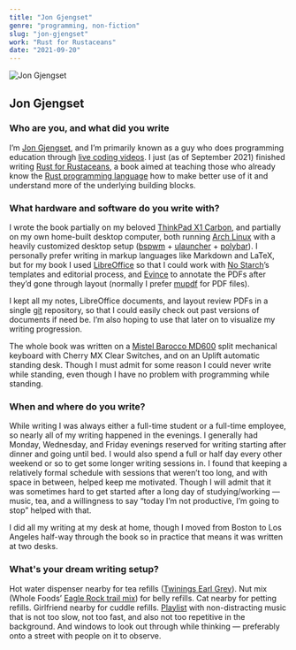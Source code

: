 ```yaml
---
title: "Jon Gjengset"
genre: "programming, non-fiction"
slug: "jon-gjengset"
work: "Rust for Rustaceans"
date: "2021-09-20"
---
```


![Jon Gjengset](/interview-photos/jon-gjengset.jpg)

## Jon Gjengset

### Who are you, and what did you write

I’m [Jon Gjengset](https://thesquareplanet.com/), and I’m primarily known as a guy who does programming education through [live coding videos](https://www.youtube.com/c/JonGjengset). I just (as of September 2021) finished writing [Rust for Rustaceans](https://nostarch.com/rust-rustaceans), a book aimed at teaching those who already know the [Rust programming language](https://www.rust-lang.org/) how to make better use of it and understand more of the underlying building blocks.

### What hardware and software do you write with?

I wrote the book partially on my beloved [ThinkPad X1 Carbon](https://www.lenovo.com/us/en/d/thinkpad-x1-carbon/), and partially on my own home-built desktop computer, both running [Arch Linux](https://archlinux.org/) with a heavily customized desktop setup ([bspwm](https://github.com/baskerville/bspwm) + [ulauncher](https://github.com/Ulauncher/Ulauncher/) + [polybar](https://github.com/polybar/polybar/)). I personally prefer writing in markup languages like Markdown and LaTeX, but for my book I used [LibreOffice](https://www.libreoffice.org/) so that I could work with [No Starch](https://nostarch.com/writeforus)’s templates and editorial process, and [Evince](https://wiki.gnome.org/Apps/Evince) to annotate the PDFs after they’d gone through layout (normally I prefer [mupdf](https://mupdf.com/) for PDF files).

I kept all my notes, LibreOffice documents, and layout review PDFs in a single [git](https://git-scm.com/) repository, so that I could easily check out past versions of documents if need be. I’m also hoping to use that later on to visualize my writing progression.

The whole book was written on a [Mistel Barocco MD600](https://mistelkeyboard.com/products/403141daeeeeb8dc68707c70cd07de48) split mechanical keyboard with Cherry MX Clear Switches, and on an Uplift automatic standing desk. Though I must admit for some reason I could never write while standing, even though I have no problem with programming while standing.

### When and where do you write?

While writing I was always either a full-time student or a full-time employee, so nearly all of my writing happened in the evenings. I generally had Monday, Wednesday, and Friday evenings reserved for writing starting after dinner and going until bed. I would also spend a full or half day every other weekend or so to get some longer writing sessions in. I found that keeping a relatively formal schedule with sessions that weren’t too long, and with space in between, helped keep me motivated. Though I will admit that it was sometimes hard to get started after a long day of studying/working — music, tea, and a willingness to say “today I’m not productive, I’m going to stop” helped with that.

I did all my writing at my desk at home, though I moved from Boston to Los Angeles half-way through the book so in practice that means it was written at two desks.

### What's your dream writing setup?

Hot water dispenser nearby for tea refills ([Twinings Earl Grey](https://twiningsusa.com/products/earl-grey)). Nut mix (Whole Foods’ [Eagle Rock trail mix](https://smile.amazon.com/365-Whole-Foods-Market-Organic/dp/B086HMBTT8/)) for belly refills. Cat nearby for petting refills. Girlfriend nearby for cuddle refills. [Playlist](https://open.spotify.com/playlist/4Jwlo64U9LTwUtEuOwgW0X?si=648b34e40f484ab9) with non-distracting music that is not too slow, not too fast, and also not too repetitive in the background. And windows to look out through while thinking — preferably onto a street with people on it to observe.